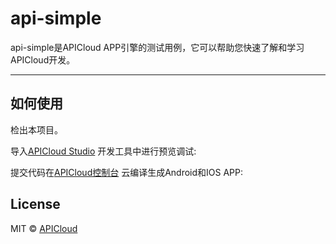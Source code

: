 # api-simple
api-simple是APICloud APP引擎的测试用例，它可以帮助您快速了解和学习APICloud开发。

---

## 如何使用

检出本项目。

导入[APICloud Studio](https://www.apicloud.com/devtools) 开发工具中进行预览调试:

提交代码在[APICloud控制台](https://www.apicloud.com/appoverview) 云编译生成Android和IOS APP:

## License

MIT © [APICloud](https://www.apicloud.com)